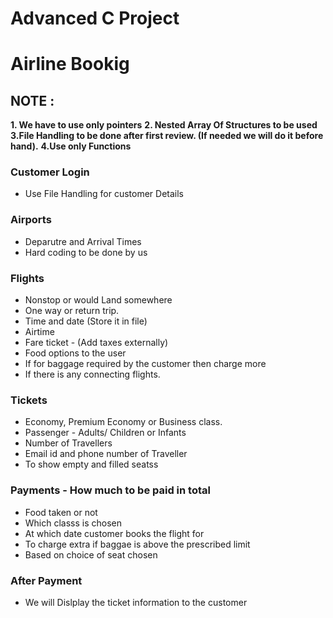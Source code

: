 # Advanced C Project
# Airline Bookig

## NOTE :
**1. We have to use only pointers**
**2. Nested Array Of Structures to be used**
**3.File Handling to be done after first review. (If needed we will do it before hand).**
**4.Use only Functions**

### Customer Login
* Use File Handling for customer Details

### Airports 
* Deparutre and Arrival Times
* Hard coding to be done by us

### Flights 
* Nonstop or would Land somewhere
* One way or return trip.
* Time and date (Store it in file)
* Airtime
* Fare ticket - (Add taxes externally)
* Food options to the user
* If for baggage required by the customer then charge more
* If there is any connecting flights.

### Tickets
* Economy, Premium Economy or Business class.
* Passenger - Adults/ Children or Infants
* Number of Travellers
* Email id and phone number of Traveller
* To show empty and filled seatss

### Payments - How much to be paid in total
* Food taken or not
* Which classs is chosen
* At which date customer books the flight for
* To charge extra if baggae is above the prescribed limit
* Based on choice of seat chosen

### After Payment 
* We will Dislplay the ticket information to the customer

